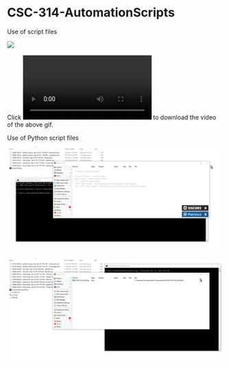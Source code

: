 # CSC-314-AutomationScripts

Use of script files

![](https://github.com/quazi-irfan/CSC-314-AutomationScripts/blob/master/readme.md%20content/DosBox-screencapture.gif)

Click ![here](https://github.com/quazi-irfan/CSC-314-AutomationScripts/raw/master/readme.md%20content/DosBox%20screencapture.avi) to download the video of the above gif.

Use of Python script files

![](https://github.com/quazi-irfan/CSC-314-AutomationScripts/blob/master/readme.md%20content/shortenASM.gif)

![](https://github.com/quazi-irfan/CSC-314-AutomationScripts/blob/master/readme.md%20content/moveAndShortenASM.gif)
